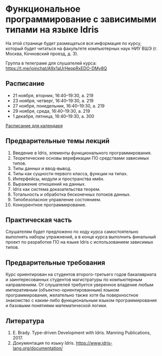 # Функциональное программирование с зависимыми типами на языке Idris

На этой странице будет размещаться вся информация по курсу, который будет читаться на факультете компьютерных наук НИУ ВШЭ (г. Москва, Кочновский проезд, д. 3).

Группа в телеграме для слушателей курса: https://t.me/joinchat/A9x1aUrHeppRxEDO-DMy8Q

## Расписание
* 21 ноября, вторник, 16:40–19:30, а. 219
* 23 ноября, четверг, 16:40–19:30, а. 219
* 27 ноября, понедельник, 16:40–19:30, а. 219
* 29 ноября, среда, 16:40–19:30, а. 219
* 1 декабря, пятница, 16:40–19:30, а. 300

[Расписание для календаря](/idris-event.ics?raw=true)

## Предварительные темы лекций
1. Введение в Idris, элементы функционального программирования.
2. Теоретические основы верификации ПО средствами зависимых типов.
3. Типы данных и ввод-вывод.
4. Типы как сущности первого класса, функции на типах.
5. Интерфейсы, модули и пространства имён.
6. Выражение отношений на данных.
7. Idris как система доказательства теорем.
8. Тотальность и обработка бесконечных потоков данных.
9. Типобезопасное управление состоянием.
10. Конкурентное программирование.

## Практическая часть
Слушателям будет предложено по ходу курса самостоятельно выполнять наборы упражнений, 
а в конце курса выполнить финальный проект по разработке ПО на языке Idris с использованием зависимых типов.

## Предварительные требования
Курс ориентирован на студентов второго-третьего годов бакалавриата и заинтересованных студентов
магистратуры по компьютерным направлениям. От слушателей требуется уверенное владение любым
императивным (объектно-ориентированным) языком программирования, желательно также хотя бы
поверхностное знакомство с каким-либо функциональным языком программирования и базовыми понятиями
математической логики.

## Литература
1. E. Brady. Type-driven Development with Idris. Manning Publications, 2017.
2. Документация по языку Idris. https://www.idris-lang.org/documentation/
